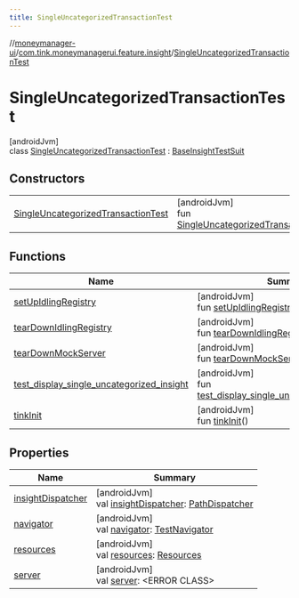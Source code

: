 ```yaml
---
title: SingleUncategorizedTransactionTest
---
```

//[moneymanager-ui](../../../index.html)/[com.tink.moneymanagerui.feature.insight](../index.html)/[SingleUncategorizedTransactionTest](index.html)



# SingleUncategorizedTransactionTest



[androidJvm]\
class [SingleUncategorizedTransactionTest](index.html) : [BaseInsightTestSuit](../-base-insight-test-suit/index.html)



## Constructors


| | |
|---|---|
| [SingleUncategorizedTransactionTest](-single-uncategorized-transaction-test.html) | [androidJvm]<br>fun [SingleUncategorizedTransactionTest](-single-uncategorized-transaction-test.html)() |


## Functions


| Name | Summary |
|---|---|
| [setUpIdlingRegistry](../../com.tink.moneymanagerui/-base-test-suite/set-up-idling-registry.html) | [androidJvm]<br>fun [setUpIdlingRegistry](../../com.tink.moneymanagerui/-base-test-suite/set-up-idling-registry.html)() |
| [tearDownIdlingRegistry](../../com.tink.moneymanagerui/-base-test-suite/tear-down-idling-registry.html) | [androidJvm]<br>fun [tearDownIdlingRegistry](../../com.tink.moneymanagerui/-base-test-suite/tear-down-idling-registry.html)() |
| [tearDownMockServer](../../com.tink.moneymanagerui/-base-test-suite/tear-down-mock-server.html) | [androidJvm]<br>fun [tearDownMockServer](../../com.tink.moneymanagerui/-base-test-suite/tear-down-mock-server.html)() |
| [test_display_single_uncategorized_insight](test_display_single_uncategorized_insight.html) | [androidJvm]<br>fun [test_display_single_uncategorized_insight](test_display_single_uncategorized_insight.html)() |
| [tinkInit](../../com.tink.moneymanagerui/-base-test-suite/tink-init.html) | [androidJvm]<br>fun [tinkInit](../../com.tink.moneymanagerui/-base-test-suite/tink-init.html)() |


## Properties


| Name | Summary |
|---|---|
| [insightDispatcher](../-base-insight-test-suit/insight-dispatcher.html) | [androidJvm]<br>val [insightDispatcher](../-base-insight-test-suit/insight-dispatcher.html): [PathDispatcher](../../com.tink.moneymanagerui.testutil/-path-dispatcher/index.html) |
| [navigator](../../com.tink.moneymanagerui/-base-test-suite/navigator.html) | [androidJvm]<br>val [navigator](../../com.tink.moneymanagerui/-base-test-suite/navigator.html): [TestNavigator](../../com.tink.moneymanagerui.testutil/-test-navigator/index.html) |
| [resources](../../com.tink.moneymanagerui/-base-test-suite/resources.html) | [androidJvm]<br>val [resources](../../com.tink.moneymanagerui/-base-test-suite/resources.html): [Resources](https://developer.android.com/reference/kotlin/android/content/res/Resources.html) |
| [server](../../com.tink.moneymanagerui/-base-test-suite/server.html) | [androidJvm]<br>val [server](../../com.tink.moneymanagerui/-base-test-suite/server.html): &lt;ERROR CLASS&gt; |


